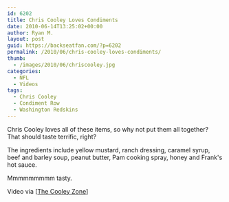 ```yaml
---
id: 6202
title: Chris Cooley Loves Condiments
date: 2010-06-14T13:25:02+00:00
author: Ryan M.
layout: post
guid: https://backseatfan.com/?p=6202
permalink: /2010/06/chris-cooley-loves-condiments/
thumb:
  - /images/2010/06/chriscooley.jpg
categories:
  - NFL
  - Videos
tags:
  - Chris Cooley
  - Condiment Row
  - Washington Redskins
---
```


<div class="entry">
  <p>
  </p>

  <p>
    Chris Cooley loves all of these items, so why not put them all together?  That should taste terrific, right?
  </p>

  <p>
    The ingredients include yellow mustard, ranch dressing, caramel syrup, beef and barley soup, peanut butter, Pam cooking spray, honey and Frank's hot sauce.
  </p>

  <p>
    Mmmmmmmmm tasty.
  </p>

  <p>
    Video via [<a href="https://chriscooley47.blogspot.com/2010/06/condiment-row.html">The Cooley Zone</a>]
  </p>
</div>
